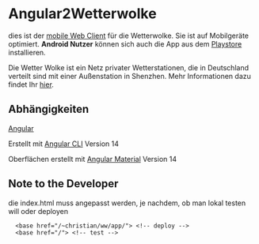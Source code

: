 # Angular2Wetterwolke

dies ist der [mobile Web Client](http://www.voegtle.org/~christian/ww/app/) für die Wetterwolke. Sie ist auf Mobilgeräte optimiert. **Android Nutzer** können sich auch die App aus dem [Playstore](https://play.google.com/store/apps/details?id=org.voegtle.weatherwidget) installieren.

Die Wetter Wolke ist ein Netz privater Wetterstationen, die in Deutschland verteilt sind mit einer Außenstation in Shenzhen. Mehr Informationen dazu findet Ihr [hier](http://www.voegtle.org/~christian/ww/).

## Abhängigkeiten

[Angular](https://angular.io/)

Erstellt mit [Angular CLI](https://github.com/angular/angular-cli) Version 14

Oberflächen erstellt mit [Angular Material](https://material.angularjs.org/latest/) Version 14

## Note to the Developer
die index.html muss angepasst werden, je nachdem, ob man lokal testen will oder deployen
```
  <base href="/~christian/ww/app/"> <!-- deploy -->
  <base href="/"> <!-- test -->
```




